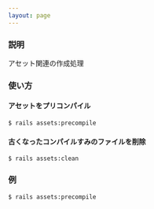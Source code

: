 ```yaml
---
layout: page
---
```

### 説明
アセット関連の作成処理

### 使い方
#### アセットをプリコンパイル
    $ rails assets:precompile

#### 古くなったコンパイルすみのファイルを削除
    $ rails assets:clean

### 例
    $ rails assets:precompile
